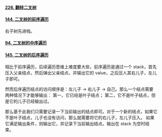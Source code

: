 #### [226. 翻转二叉树](https://leetcode.cn/problems/invert-binary-tree/)



#### [144. 二叉树的前序遍历](https://leetcode.cn/problems/binary-tree-preorder-traversal/)

右子树先进栈。



#### [94. 二叉树的中序遍历](https://leetcode.cn/problems/binary-tree-inorder-traversal/)



#### [145. 二叉树的后序遍历](https://leetcode.cn/problems/binary-tree-postorder-traversal/)

相比于前序遍历，后续遍历思维上难度要大些，前序遍历是通过一个 stack，首先压入父亲结点，然后弹出父亲结点，并输出它的 value，之后压人其右儿子，左儿子即可。

然而后序遍历结点的访问顺序是：左儿子 -> 右儿子 -> 自己。那么一个结点需要两种情况下才能够输出： 第一，它已经是叶子结点； 第二，它不是叶子结点，但是它的儿子已经输出过。

那么基于此我们只需要记录一下当前输出的结点即可。对于一个新的结点，如果它不是叶子结点，儿子也没有访问，那么就需要将它的右儿子，左儿子压入。 如果它满足输出条件，则输出它，并记录下当前输出结点。输出在 stack 为空时结束。